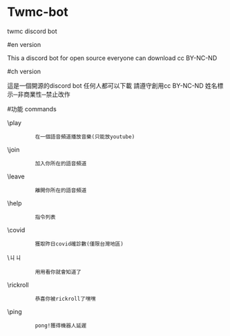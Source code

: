 # Twmc-bot
twmc discord bot

#en version

This a discord bot for open source
everyone can download 
cc BY-NC-ND

#ch version

這是一個開源的discord bot
任何人都可以下載
請遵守創用cc
BY-NC-ND
姓名標示─非商業性─禁止改作

#功能 commands

\play        

             在一個語音頻道播放音樂(只能放youtube)
             
\join        

             加入你所在的語音頻道
             
\leave       

             離開你所在的語音頻道
             
\help        

             指令列表
             
\covid       

             獲取昨日covid確診數(僅限台灣地區)
             
\ㄐㄐ        

             用用看你就會知道了
             
\rickroll    

             恭喜你被rickroll了嘿嘿
             
\ping        

             pong!獲得機器人延遲
             

